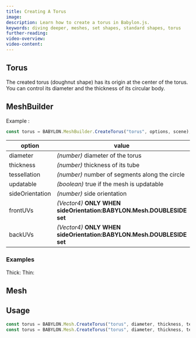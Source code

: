 ```yaml
---
title: Creating A Torus
image: 
description: Learn how to create a torus in Babylon.js.
keywords: diving deeper, meshes, set shapes, standard shapes, torus
further-reading:
video-overview:
video-content:
---
```


## Torus
The created torus (doughnut shape) has its origin at the center of the torus. You can control its diameter and the thickness of its circular body.

## MeshBuilder
Example :
```javascript
const torus = BABYLON.MeshBuilder.CreateTorus("torus", options, scene);
```

option|value|default value
--------|-----|-------------
diameter|_(number)_ diameter of the torus|1
thickness|_(number)_ thickness of its tube|0.5
tessellation|_(number)_ number of segments along the circle|16
updatable|_(boolean)_ true if the mesh is updatable|false
sideOrientation|_(number)_ side orientation|DEFAULTSIDE
frontUVs|_(Vector4)_  **ONLY WHEN sideOrientation:BABYLON.Mesh.DOUBLESIDE set** | Vector4(0,0, 1,1) 
backUVs|_(Vector4)_  **ONLY WHEN sideOrientation:BABYLON.Mesh.DOUBLESIDE set** | Vector4(0,0, 1,1) 

### Examples
Thick: <Playground id="#IJGMXZ#1" title="Create a Thick Torus" description="Simple example of creating a thick torus."/>
Thin: <Playground id="#IJGMXZ#2" title="Create a Thin Torus" description="Simple example of creating a thin torus."/>

## Mesh
## Usage
```javascript
const torus = BABYLON.Mesh.CreateTorus("torus", diameter, thickness, tessellation, scene);
const torus = BABYLON.Mesh.CreateTorus("torus", diameter, thickness, tessellation, scene, updatable, sideOrientation);  //optional parameters after scene
```
